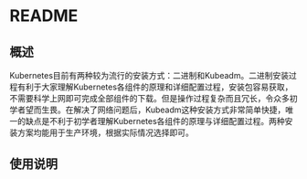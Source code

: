 # README

## 概述

Kubernetes目前有两种较为流行的安装方式：二进制和Kubeadm。二进制安装过程有利于大家理解Kubernetes各组件的原理和详细配置过程，安装包容易获取，不需要科学上网即可完成全部组件的下载。但是操作过程复杂而且冗长，令众多初学者望而生畏。在解决了网络问题后，Kubeadm这种安装方式非常简单快捷，唯一的缺点是不利于初学者理解Kubernetes各组件的原理与详细配置过程。两种安装方案均能用于生产环境，根据实际情况选择即可。

## 使用说明
